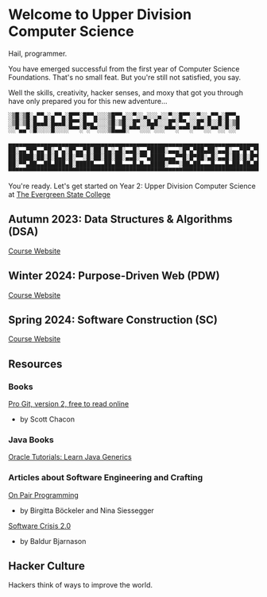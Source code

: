 # Welcome to Upper Division Computer Science

Hail, programmer.

You have emerged successful from the first year of Computer Science Foundations.
That's no small feat. But you're still not satisfied, you say.

Well the skills, creativity, hacker senses, and moxy that got you through 
have only prepared you for this new adventure...

```
░▒█░▒█░▄▀▀▄░▄▀▀▄░█▀▀░█▀▀▄░░░▒█▀▀▄░░▀░░▄░░░▄░░▀░░█▀▀░░▀░░▄▀▀▄░█▀▀▄
░▒█░▒█░█▄▄█░█▄▄█░█▀▀░█▄▄▀░░░▒█░▒█░░█▀░░█▄█░░░█▀░▀▀▄░░█▀░█░░█░█░▒█
░░▀▄▄▀░█░░░░█░░░░▀▀▀░▀░▀▀░░░▒█▄▄█░▀▀▀░░░▀░░░▀▀▀░▀▀▀░▀▀▀░░▀▀░░▀░░▀

▄▄▄▄▄▄▄▄▄▄▄▄▄▄▄▄▄▄▄▄▄▄▄▄▄▄▄▄▄▄▄▄▄▄▄▄▄▄▄▄▄▄▄▄▄▄▄▄▄▄▄▄▄▄▄▄▄▄▄▄▄▄▄▄▄▄▄▄▄▄▄▄▄▄
██░▄▄▀█▀▄▄▀█░▄▀▄░█▀▄▄▀█░██░█▄░▄█░▄▄█░▄▄▀████░▄▄▄░█▀▄▀██▄██░▄▄█░▄▄▀█▀▄▀█░▄▄
██░████░██░█░█▄█░█░▀▀░█░██░██░██░▄▄█░▀▀▄████▄▄▄▀▀█░█▀██░▄█░▄▄█░██░█░█▀█░▄▄
██░▀▀▄██▄▄██▄███▄█░█████▄▄▄██▄██▄▄▄█▄█▄▄████░▀▀▀░██▄██▄▄▄█▄▄▄█▄██▄██▄██▄▄▄
▀▀▀▀▀▀▀▀▀▀▀▀▀▀▀▀▀▀▀▀▀▀▀▀▀▀▀▀▀▀▀▀▀▀▀▀▀▀▀▀▀▀▀▀▀▀▀▀▀▀▀▀▀▀▀▀▀▀▀▀▀▀▀▀▀▀▀▀▀▀▀▀▀▀
```

You're ready. Let's get started on Year 2: 
Upper Division Computer Science at
[The Evergreen State College](https://evergreen.edu)

## Autumn 2023: Data Structures & Algorithms (DSA)

[Course Website](./dsa-23au/)

## Winter 2024: Purpose-Driven Web (PDW)

[Course Website](./pdw-24wi/)

## Spring 2024: Software Construction (SC)

[Course Website](./sc-24sp/)

## Resources

### Books 

[Pro Git, version 2, free to read online](https://git-scm.com/book/en/v2)
* by Scott Chacon

### Java Books

[Oracle Tutorials: Learn Java Generics](https://docs.oracle.com/javase/tutorial/java/index.html)

### Articles about Software Engineering and Crafting

[On Pair Programming](https://martinfowler.com/articles/on-pair-programming.html)
* by Birgitta Böckeler and Nina Siessegger

[Software Crisis 2.0](https://www.baldurbjarnason.com/2021/software-crisis-2/)
* by Baldur Bjarnason

## Hacker Culture 
Hackers think of ways to improve the world.


